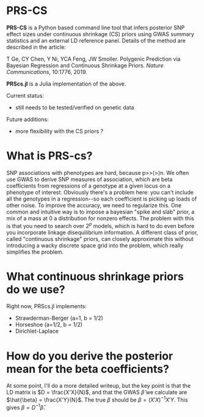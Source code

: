 # PRS-CS

**PRS-CS** is a Python based command line tool that infers posterior SNP effect sizes under continuous shrinkage (CS) priors
using GWAS summary statistics and an external LD reference panel. Details of the method are described in the article:

T Ge, CY Chen, Y Ni, YCA Feng, JW Smoller. Polygenic Prediction via Bayesian Regression and Continuous Shrinkage Priors. *Nature Communications*, 10:1776, 2019.

**PRScs.jl** is a Julia implementation of the above.

Current status:

* still needs to be tested/verified on genetic data

Future additions:
* more flexibility with the CS priors ?


# What is PRS-cs?

SNP associations with phenotypes are hard, because p>>(>)n. We often use GWAS to derive
SNP measures of association, which are beta coefficients from regressions of a
genotype at a given locus on a phenotype of interest. Obviously there's a problem here:
you can't include all the genotypes in a regression--so each coefficient is picking up loads of other noise.
To improve the accuracy, we need to regularize this. One common and intuitive way is to
impose a bayesian "spike and slab" prior, a mix of a mass at 0 a distribution for nonzero effects.
The problem with this is that you need to search over $2^p$ models, which is hard to do even
before you incorporate linkage disequilibrium information. A different class of prior,
called "continuous shrinkage" priors, can closely approximate this without introducing
a wacky discrete space grid into the problem, which really simplifies the problem.

# What continuous shrinkage priors do we use?

Right now, PRScs.jl implements:
* Strawderman-Berger (a=1, b = 1/2)
* Horseshoe (a=1/2, b = 1/2)
* Dirichlet-Laplace

# How do you derive the posterior mean for the beta coefficients?

At some point, I'll do a more detailed writeup, but the key point is that the LD
matrix is $D = \frac{X'X}{N}$, and that the GWAS $\hat{\beta}$ we calculate are $\hat{\beta} = \frac{X'Y}{N}$.
The true $\beta$ should be $\beta = (X'X)^{-1}X'Y$. This gives $\beta = D^{-1}\hat{\beta}$.

